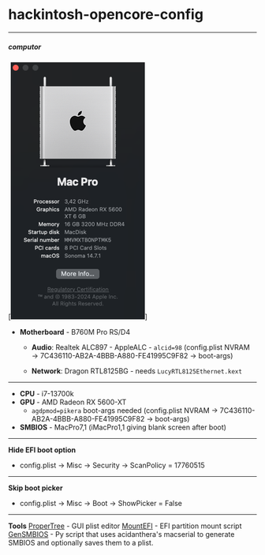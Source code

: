# hackintosh-opencore-config
---
##### computor
[![about this mac](./aboutMac.png)]
- **Motherboard** - B760M Pro RS/D4
    - **Audio**: Realtek ALC897 - AppleALC - ```alcid=98``` (config.plist  NVRAM $\rightarrow$ 7C436110-AB2A-4BBB-A880-FE41995C9F82 $\rightarrow$ boot-args)
    
    - **Network**: Dragon RTL8125BG - needs ```LucyRTL8125Ethernet.kext```
---
- **CPU** -  i7-13700k
- **GPU** - AMD Radeon RX 5600-XT
    - ```agdpmod=pikera``` boot-args needed (config.plist  NVRAM $\rightarrow$ 7C436110-AB2A-4BBB-A880-FE41995C9F82 $\rightarrow$ boot-args) 
- **SMBIOS** - MacPro7,1  (iMacPro1,1 giving blank screen after boot)
---

**Hide EFI boot option**
+ config.plist $\rightarrow$ Misc $\rightarrow$ Security $\rightarrow$ ScanPolicy = 17760515
---
**Skip boot picker**
+ config.plist $\rightarrow$ Misc $\rightarrow$ Boot $\rightarrow$ ShowPicker = False
---
**Tools**
[ProperTree](https://github.com/corpnewt/ProperTree) - GUI plist editor
[MountEFI](https://github.com/corpnewt/MountEFI) - EFI partition mount script
[GenSMBIOS](https://github.com/corpnewt/GenSMBIOS) - Py script that uses acidanthera's macserial to generate SMBIOS and optionally saves them to a plist. 
